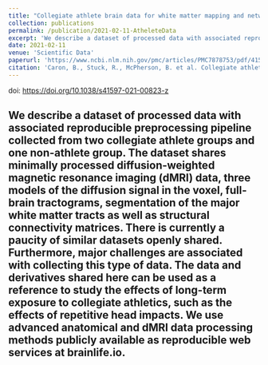 ```yaml
---
title: "Collegiate athlete brain data for white matter mapping and network neuroscience"
collection: publications
permalink: /publication/2021-02-11-AtheleteData
excerpt: 'We describe a dataset of processed data with associated reproducible preprocessing pipeline collected from two collegiate athlete groups and one non-athlete group.'
date: 2021-02-11
venue: 'Scientific Data'
paperurl: 'https://www.ncbi.nlm.nih.gov/pmc/articles/PMC7878753/pdf/41597_2021_Article_823.pdf'
citation: 'Caron, B., Stuck, R., McPherson, B. et al. Collegiate athlete brain data for white matter mapping and network neuroscience. <i>Sci Data</i> 8, 56 (2021). https://doi.org/10.1038/s41597-021-00823-z'
---
```

doi: https://doi.org/10.1038/s41597-021-00823-z

We describe a dataset of processed data with associated reproducible preprocessing pipeline collected from two collegiate athlete groups and one non-athlete group. The dataset shares minimally processed diffusion-weighted magnetic resonance imaging (dMRI) data, three models of the diffusion signal in the voxel, full-brain tractograms, segmentation of the major white matter tracts as well as structural connectivity matrices. There is currently a paucity of similar datasets openly shared. Furthermore, major challenges are associated with collecting this type of data. The data and derivatives shared here can be used as a reference to study the effects of long-term exposure to collegiate athletics, such as the effects of repetitive head impacts. We use advanced anatomical and dMRI data processing methods publicly available as reproducible web services at brainlife.io.
---

